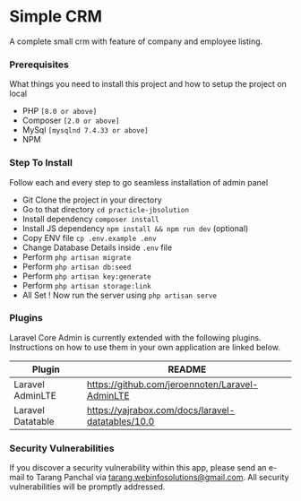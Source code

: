 # Simple CRM
A complete small crm with feature of company and employee listing.


### Prerequisites
What things you need to install this project and how to setup the project on local
- PHP `[8.0 or above]`
- Composer `[2.0 or above]`
- MySql `[mysqlnd 7.4.33 or above]`
- NPM

### Step To Install

Follow each and every step to go seamless installation of admin panel

- Git Clone the project in your directory
- Go to that directory `cd practicle-jbsolution`
- Install dependency `composer install`
- Install JS dependency `npm install && npm run dev` (optional)
- Copy ENV file `cp .env.example .env`
- Change Database Details inside `.env` file
- Perform `php artisan migrate`
- Perform `php artisan db:seed`
- Perform `php artisan key:generate` 
- Perform `php artisan storage:link`
- All Set ! Now run the server using `php artisan serve`

### Plugins

Laravel Core Admin is currently extended with the following plugins.
Instructions on how to use them in your own application are linked below.

| Plugin | README |
| ------ | ------ |
| Laravel AdminLTE | https://github.com/jeroennoten/Laravel-AdminLTE |
| Laravel Datatable | https://yajrabox.com/docs/laravel-datatables/10.0 |



### Security Vulnerabilities
If you discover a security vulnerability within this app, please send an e-mail to Tarang Panchal via [tarang.webinfosolutions@gmail.com](mailto:tarang.webinfosolutions@gmail.com). All security vulnerabilities will be promptly addressed.

